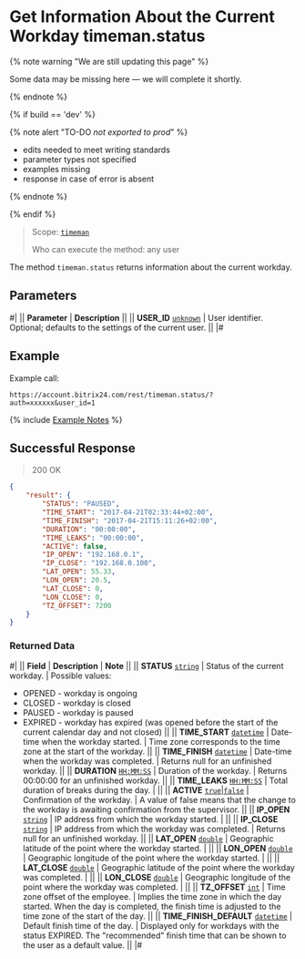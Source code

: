 # Get Information About the Current Workday timeman.status

{% note warning "We are still updating this page" %}

Some data may be missing here — we will complete it shortly.

{% endnote %}

{% if build == 'dev' %}

{% note alert "TO-DO _not exported to prod_" %}

- edits needed to meet writing standards
- parameter types not specified
- examples missing
- response in case of error is absent

{% endnote %}

{% endif %}

> Scope: [`timeman`](../../scopes/permissions.md)
>
> Who can execute the method: any user

The method `timeman.status` returns information about the current workday.

## Parameters

#|
|| **Parameter** | **Description** ||
|| **USER_ID**
[`unknown`](../../data-types.md) | User identifier. Optional; defaults to the settings of the current user. ||
|#

## Example

Example call:

```http
https://account.bitrix24.com/rest/timeman.status/?auth=xxxxxx&user_id=1
```

{% include [Example Notes](../../../_includes/examples.md) %}

## Successful Response

> 200 OK
```json
{
    "result": {
        "STATUS": "PAUSED",
        "TIME_START": "2017-04-21T02:33:44+02:00",
        "TIME_FINISH": "2017-04-21T15:11:26+02:00",
        "DURATION": "00:00:00",
        "TIME_LEAKS": "00:00:00",
        "ACTIVE": false,
        "IP_OPEN": "192.168.0.1",
        "IP_CLOSE": "192.168.0.100",
        "LAT_OPEN": 55.33,
        "LON_OPEN": 20.5,
        "LAT_CLOSE": 0,
        "LON_CLOSE": 0,
        "TZ_OFFSET": 7200
    }
}
```

### Returned Data

#|
|| **Field** | **Description** | **Note** ||
|| **STATUS**
[`string`](../../data-types.md) | Status of the current workday. | Possible values:
- OPENED - workday is ongoing
- CLOSED - workday is closed
- PAUSED - workday is paused
- EXPIRED - workday has expired (was opened before the start of the current calendar day and not closed) ||
|| **TIME_START**
[`datetime`](../../data-types.md) | Date-time when the workday started. | Time zone corresponds to the time zone at the start of the workday. ||
|| **TIME_FINISH**
[`datetime`](../../data-types.md) | Date-time when the workday was completed. | Returns null for an unfinished workday. ||
|| **DURATION**
[`HH:MM:SS`](../../data-types.md) | Duration of the workday. | Returns 00:00:00 for an unfinished workday. ||
|| **TIME_LEAKS**
[`HH:MM:SS`](../../data-types.md) | Total duration of breaks during the day. | ||
|| **ACTIVE**
[`true`\|`false`](../../data-types.md) | Confirmation of the workday. | A value of false means that the change to the workday is awaiting confirmation from the supervisor. ||
|| **IP_OPEN**
[`string`](../../data-types.md) | IP address from which the workday started. | ||
|| **IP_CLOSE**
[`string`](../../data-types.md) | IP address from which the workday was completed. | Returns null for an unfinished workday. ||
|| **LAT_OPEN**
[`double`](../../data-types.md) | Geographic latitude of the point where the workday started. | ||
|| **LON_OPEN**
[`double`](../../data-types.md) | Geographic longitude of the point where the workday started. | ||
|| **LAT_CLOSE**
[`double`](../../data-types.md) | Geographic latitude of the point where the workday was completed. | ||
|| **LON_CLOSE**
[`double`](../../data-types.md) | Geographic longitude of the point where the workday was completed. | ||
|| **TZ_OFFSET**
[`int`](../../data-types.md) | Time zone offset of the employee. | Implies the time zone in which the day started. When the day is completed, the finish time is adjusted to the time zone of the start of the day. ||
|| **TIME_FINISH_DEFAULT**
[`datetime`](../../data-types.md) | Default finish time of the day. | Displayed only for workdays with the status EXPIRED. The "recommended" finish time that can be shown to the user as a default value. ||
|#